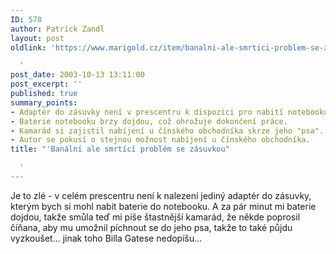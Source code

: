 ```yaml
---
ID: 578
author: Patrick Zandl
layout: post
oldlink: 'https://www.marigold.cz/item/banalni-ale-smrtici-problem-se-zasuvkou

  '
post_date: 2003-10-13 13:11:00
post_excerpt: ''
published: true
summary_points:
- Adaptér do zásuvky není v prescentru k dispozici pro nabití notebooku.
- Baterie notebooku brzy dojdou, což ohrožuje dokončení práce.
- Kamarád si zajistil nabíjení u čínského obchodníka skrze jeho "psa".
- Autor se pokusí o stejnou možnost nabíjení u čínského obchodníka.
title: "'Banální ale smrtící problém se zásuvkou"

  '
---
```


Je to zlé -&#160;v celém prescentru není k nalezení jediný adaptér do zásuvky, kterým bych si mohl nabít baterie do notebooku. A za pár minut mi baterie dojdou, takže smůla teď mi píše štastnější kamarád, že někde poprosil číňana, aby mu umožnil píchnout se do jeho psa, takže to také půjdu vyzkoušet... jinak toho Billa Gatese nedopíšu...
